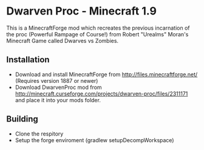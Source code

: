 Dwarven Proc - Minecraft 1.9
=============
This is a MinecraftForge mod which recreates the previous incarnation of the proc (Powerful Rampage of Course!) from Robert "Urealms" Moran's Minecraft Game called Dwarves vs Zombies.

Installation
-------
* Download and install MinecraftForge from http://files.minecraftforge.net/ (Requires version 1887 or newer)
* Download DwarvenProc mod from http://minecraft.curseforge.com/projects/dwarven-proc/files/2311171 and place it into your mods folder.

Building
-------
* Clone the respitory
* Setup the forge enviroment (gradlew setupDecompWorkspace)